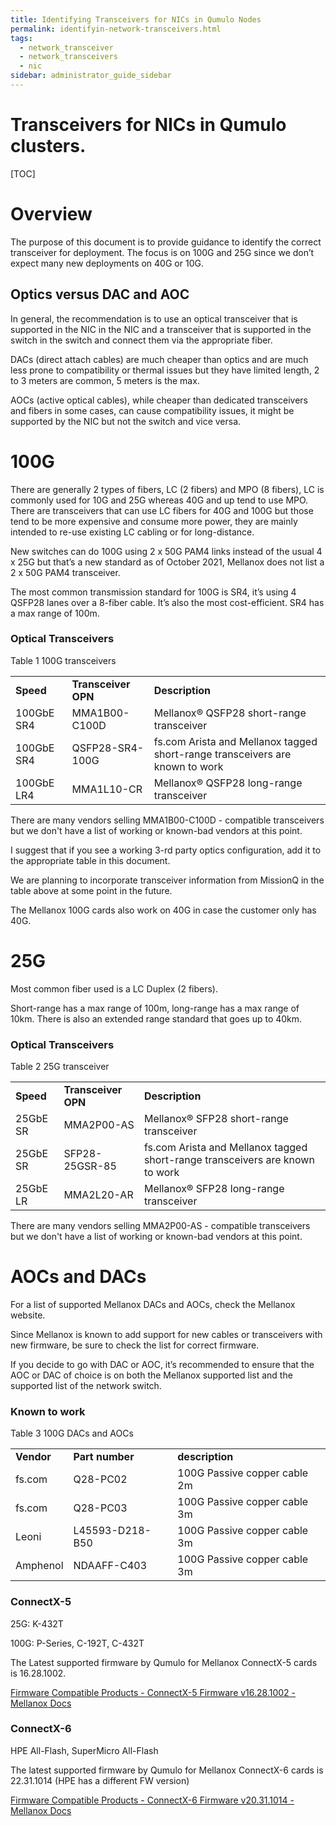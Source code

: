 ```yaml
---
title: Identifying Transceivers for NICs in Qumulo Nodes
permalink: identifyin-network-transceivers.html
tags:
  - network_transceiver
  - network_transceivers
  - nic
sidebar: administrator_guide_sidebar
---
```



# Transceivers for NICs in Qumulo clusters.


[TOC]



# Overview 

The purpose of this document is to provide guidance to identify the correct transceiver for deployment. The focus is on 100G and 25G since we don’t expect many new deployments on 40G or 10G.


## Optics versus DAC and AOC 

In general, the recommendation is to use an optical transceiver that is supported in the NIC in the NIC and a transceiver that is supported in the switch in the switch and connect them via the appropriate fiber. 

DACs (direct attach cables) are much cheaper than optics and are much less prone to compatibility or thermal issues but they have limited length, 2 to 3 meters are common, 5 meters is the max.

AOCs (active optical cables), while cheaper than dedicated transceivers and fibers in some cases, can cause compatibility issues, it might be supported by the NIC but not the switch and vice versa.


# 100G 

There are generally 2 types of fibers, LC (2 fibers) and MPO (8 fibers), LC is commonly used for 10G and 25G whereas 40G and up tend to use MPO. There are transceivers that can use LC fibers for 40G and 100G but those tend to be more expensive and consume more power, they are mainly intended to re-use existing LC cabling or for long-distance.

New switches can do 100G using 2 x 50G PAM4 links instead of the usual 4 x 25G but that’s a new standard as of October 2021, Mellanox does not list a 2 x 50G PAM4 transceiver.

The most common transmission standard for 100G is SR4, it’s using 4 QSFP28 lanes over a 8-fiber cable. It’s also the most cost-efficient. SR4 has a max range of 100m.


### Optical Transceivers 

Table 1 100G transceivers


<table>
  <tr>
   <td><strong>Speed</strong>
   </td>
   <td><strong>Transceiver OPN</strong>
   </td>
   <td><strong>Description</strong>
   </td>
  </tr>
  <tr>
   <td>100GbE SR4
   </td>
   <td>MMA1B00-C100D
   </td>
   <td>Mellanox® QSFP28 short-range transceiver
   </td>
  </tr>
  <tr>
   <td>100GbE SR4
   </td>
   <td>QSFP28-SR4-100G
   </td>
   <td>fs.com Arista and Mellanox tagged short-range transceivers are known to work 
   </td>
  </tr>
  <tr>
   <td>100GbE LR4
   </td>
   <td>MMA1L10-CR
   </td>
   <td>Mellanox® QSFP28 long-range transceiver
   </td>
  </tr>
</table>


There are many vendors selling MMA1B00-C100D - compatible transceivers but we don't have a list of working or known-bad vendors at this point. 

I suggest that if you see a working 3-rd party optics configuration, add it to the appropriate table in this document.

We are planning to incorporate transceiver information from MissionQ in the table above at some point in the future.

The Mellanox 100G cards also work on 40G in case the customer only has 40G.


# 25G 

Most common fiber used is a LC Duplex (2 fibers).

Short-range has a max range of 100m, long-range has a max range of 10km. There is also an extended range standard that goes up to 40km.


### Optical Transceivers 

Table 2 25G transceiver


<table>
  <tr>
   <td><strong>Speed</strong>
   </td>
   <td><strong>Transceiver OPN</strong>
   </td>
   <td><strong>Description</strong>
   </td>
  </tr>
  <tr>
   <td>25GbE SR
   </td>
   <td>MMA2P00-AS
   </td>
   <td>Mellanox® SFP28 short-range transceiver
   </td>
  </tr>
  <tr>
   <td>25GbE SR
   </td>
   <td>SFP28-25GSR-85
   </td>
   <td>fs.com Arista and Mellanox tagged short-range transceivers are known to work 
   </td>
  </tr>
  <tr>
   <td>25GbE LR
   </td>
   <td>MMA2L20-AR
   </td>
   <td>Mellanox® SFP28 long-range transceiver
   </td>
  </tr>
</table>


There are many vendors selling MMA2P00-AS - compatible transceivers but we don't have a list of working or known-bad vendors at this point. 


# AOCs and DACs 

For a list of supported Mellanox DACs and AOCs, check the Mellanox website.

Since Mellanox is known to add support for new cables or transceivers with new firmware, be sure to check the list for correct firmware.

If you decide to go with DAC or AOC, it’s recommended to ensure that the AOC or DAC of choice is on both the Mellanox supported list and the supported list of the network switch.


### Known to work 

Table 3 100G DACs and AOCs


<table>
  <tr>
   <td><strong>Vendor</strong>
   </td>
   <td><strong>Part number</strong>
   </td>
   <td><strong>description</strong>
   </td>
  </tr>
  <tr>
   <td>fs.com
   </td>
   <td>Q28-PC02
   </td>
   <td>100G Passive copper cable 2m
   </td>
  </tr>
  <tr>
   <td>fs.com
   </td>
   <td>Q28-PC03
   </td>
   <td>100G Passive copper cable 3m
   </td>
  </tr>
  <tr>
   <td>Leoni
   </td>
   <td>L45593-D218-B50
   </td>
   <td>100G Passive copper cable 3m
   </td>
  </tr>
  <tr>
   <td>Amphenol
   </td>
   <td>NDAAFF-C403
   </td>
   <td>100G Passive copper cable 3m
   </td>
  </tr>
</table>



### ConnectX-5  

25G: K-432T

100G: P-Series, C-192T, C-432T

The Latest supported firmware by Qumulo for Mellanox ConnectX-5 cards is 16.28.1002.

[Firmware Compatible Products - ConnectX-5 Firmware v16.28.1002 - Mellanox Docs](https://docs.mellanox.com/display/ConnectX5Firmwarev16281002/Firmware+Compatible+Products#FirmwareCompatibleProducts-ValidatedandSupported100GbECables)


### ConnectX-6 

HPE All-Flash, SuperMicro All-Flash

The latest supported firmware by Qumulo for Mellanox ConnectX-6 cards is 22.31.1014 (HPE has a different FW version)

[Firmware Compatible Products - ConnectX-6 Firmware v20.31.1014 - Mellanox Docs](https://docs.mellanox.com/display/ConnectX6Firmwarev20311014/Firmware+Compatible+Products)
